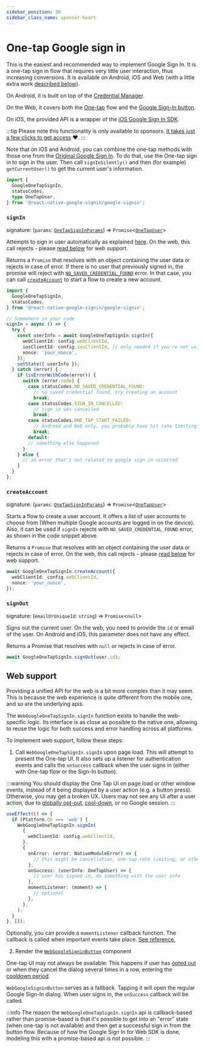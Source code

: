 ```yaml
---
sidebar_position: 30
sidebar_class_name: sponsor-heart
---
```


# One-tap Google sign in

This is the easiest and recommended way to implement Google Sign In. It is a one-tap sign in flow that requires very little user interaction, thus increasing conversions. It is available on Android, iOS and Web (with a little extra work [described below](#web-support)).

On Android, it is built on top of the [Credential Manager](https://developers.google.com/identity/android-credential-manager).

On the Web, it covers both the [One-tap](https://developers.google.com/identity/gsi/web/guides/offerings#one_tap) flow and the [Google Sign-In button](https://developers.google.com/identity/gsi/web/guides/offerings#sign_in_with_google_button).

On iOS, the provided API is a wrapper of the [iOS Google Sign In SDK](https://developers.google.com/identity/sign-in/ios/start-integrating).

:::tip
Please note this functionality is only available to sponsors️. [It takes just a few clicks to get access](install#accessing-the-private-package-for-sponsors) ❤️.
:::

Note that on iOS and Android, you can combine the one-tap methods with those one from the [Original Google Sign In](original). To do that, use the One-tap sign in to sign in the user. Then call `signInSilently()` and then (for example) `getCurrentUser()` to get the current user's information.

```ts
import {
  GoogleOneTapSignIn,
  statusCodes,
  type OneTapUser,
} from '@react-native-google-signin/google-signin';
```

### `signIn`

signature: (`params`: [`OneTapSignInParams`](api#onetapsigninparams)) => `Promise`\<[`OneTapUser`](api#onetapuser)\>

Attempts to sign in user automatically as explained [here](<https://developers.google.com/android/reference/com/google/android/gms/auth/api/identity/BeginSignInRequest.Builder#setAutoSelectEnabled(boolean)>). On the web, this call rejects - please [read below](#web-support) for web support.

Returns a `Promise` that resolves with an object containing the user data or rejects in case of error. If there is no user that previously signed in, the promise will reject with [`NO_SAVED_CREDENTIAL_FOUND`](http://localhost:3000/docs/errors#one-tap-specific-errors) error. In that case, you can call [`createAccount`](one-tap#createaccount) to start a flow to create a new account.

```ts
import {
  GoogleOneTapSignIn,
  statusCodes,
} from '@react-native-google-signin/google-signin';

// Somewhere in your code
signIn = async () => {
  try {
    const userInfo = await GoogleOneTapSignIn.signIn({
      webClientId: config.webClientId,
      iosClientId: config.iosClientId, // only needed if you're not using Firebase config file
      nonce: 'your_nonce',
    });
    setState({ userInfo });
  } catch (error) {
    if (isErrorWithCode(error)) {
      switch (error.code) {
        case statusCodes.NO_SAVED_CREDENTIAL_FOUND:
          // no saved credential found, try creating an account
          break;
        case statusCodes.SIGN_IN_CANCELLED:
          // sign in was cancelled
          break;
        case statusCodes.ONE_TAP_START_FAILED:
          // Android and Web only, you probably have hit rate limiting. You can still call the original Google Sign In API in this case.
          break;
        default:
        // something else happened
      }
    } else {
      // an error that's not related to google sign in occurred
    }
  }
};
```

### `createAccount`

signature: (`params`: [`OneTapSignInParams`](api#onetapsigninparams)) => `Promise`\<[`OneTapUser`](api#onetapuser)\>

Starts a flow to create a user account. It offers a list of user accounts to choose from (When multiple Google accounts are logged in on the device). Also, it can be used if `signIn` rejects with `NO_SAVED_CREDENTIAL_FOUND` error, as shown in the code snippet above.

Returns a `Promise` that resolves with an object containing the user data or rejects in case of error. On the web, this call rejects - please [read below](#web-support) for web support.

```ts
await GoogleOneTapSignIn.createAccount({
  webClientId: config.webClientId,
  nonce: 'your_nonce',
});
```

### `signOut`

signature: (`emailOrUniqueId`: `string`) => `Promise`\<`null`\>

Signs out the current user. On the web, you need to provide the `id` or email of the user. On Android and iOS, this parameter does not have any effect.

Returns a Promise that resolves with `null` or rejects in case of error.

```ts
await GoogleOneTapSignIn.signOut(user.id);
```

## Web support

Providing a unified API for the web is a bit more complex than it may seem. This is because the web experience is quite different from the mobile one, and so are the underlying apis.

The `WebGoogleOneTapSignIn.signIn` function exists to handle the web-specific logic. Its interface is as close as possible to the native one, allowing to reuse the logic for both success and error handling across all platforms.

To implement web support, follow these steps:

1. Call `WebGoogleOneTapSignIn.signIn` upon page load. This will attempt to present the One-tap UI. It also sets up a listener for authentication events and calls the `onSuccess` callback when the user signs in (either with One-tap flow or the Sign-In button).

:::warning
You should display the One Tap UI on page load or other window events, instead of it being displayed by a user action (e.g. a button press). Otherwise, you may get a broken UX. Users may not see any UI after a user action, due to [globally opt-out](https://developers.google.com/identity/gsi/web/guides/features#globally_opt_out), [cool-down](https://developers.google.com/identity/gsi/web/guides/features#exponential_cooldown), or no Google session.
:::

```ts
useEffect(() => {
  if (Platform.OS === 'web') {
    WebGoogleOneTapSignIn.signIn(
      {
        webClientId: config.webClientId,
      },
      {
        onError: (error: NativeModuleError) => {
          // this might be cancellation, one-tap rate limiting, or other errors
        },
        onSuccess: (userInfo: OneTapUser) => {
          // user has signed in, do something with the user info
        },
        momentListener: (moment) => {
          // optional
        },
      },
    );
  }
}, []);
```

Optionally, you can provide a `momentListener` callback function. The callback is called when important events take place. [See reference.](https://developers.google.com/identity/gsi/web/reference/js-reference#PromptMomentNotification)

2. Render the [`WebGoogleSigninButton`](buttons/web.md) component

One-tap UI may not always be available: This happens if user has [opted out](https://developers.google.com/identity/gsi/web/guides/features#globally_opt_out) or when they cancel the dialog several times in a row, entering the [cooldown period](https://developers.google.com/identity/gsi/web/guides/features#exponential_cooldown).

`WebGoogleSigninButton` serves as a fallback. Tapping it will open the regular Google Sign-In dialog. When user signs in, the `onSuccess` callback will be called.

:::info
The reason the `WebGoogleOneTapSignIn.signIn` api is callback-based rather than promise-based is that it's possible to get into an "error" state (when one-tap is not available) and then get a successful sign in from the button flow. Because of how the Google Sign In for Web SDK is done, modeling this with a promise-based api is not possible.
:::
